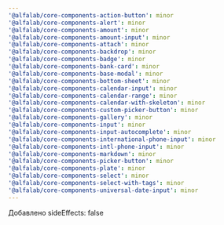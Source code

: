 ```yaml
---
'@alfalab/core-components-action-button': minor
'@alfalab/core-components-alert': minor
'@alfalab/core-components-amount': minor
'@alfalab/core-components-amount-input': minor
'@alfalab/core-components-attach': minor
'@alfalab/core-components-backdrop': minor
'@alfalab/core-components-badge': minor
'@alfalab/core-components-bank-card': minor
'@alfalab/core-components-base-modal': minor
'@alfalab/core-components-bottom-sheet': minor
'@alfalab/core-components-calendar-input': minor
'@alfalab/core-components-calendar-range': minor
'@alfalab/core-components-calendar-with-skeleton': minor
'@alfalab/core-components-custom-picker-button': minor
'@alfalab/core-components-gallery': minor
'@alfalab/core-components-input': minor
'@alfalab/core-components-input-autocomplete': minor
'@alfalab/core-components-international-phone-input': minor
'@alfalab/core-components-intl-phone-input': minor
'@alfalab/core-components-markdown': minor
'@alfalab/core-components-picker-button': minor
'@alfalab/core-components-plate': minor
'@alfalab/core-components-select': minor
'@alfalab/core-components-select-with-tags': minor
'@alfalab/core-components-universal-date-input': minor
---
```


Добавлено sideEffects: false
